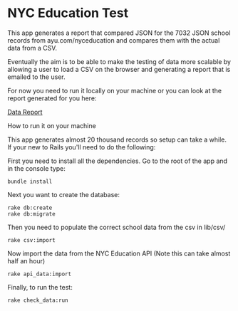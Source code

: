 NYC Education Test
======

This app generates a report that compared JSON for the 7032 JSON school records from ayu.com/nyceducation and compares them with the actual data from a CSV.

Eventually the aim is to be able to make the testing of data more scalable by allowing a user to load a CSV on the browser and generating a report that is emailed to the user. 

For now you need to run it locally on your machine or you can look at the report generated for you here:

[Data Report](report.md)

How to run it on your machine

This app generates almost 20 thousand records so setup can take a while. If your
new to Rails you'll need to do the following:

First you need to install all the dependencies. Go to the root of the app and in the console type:

```console
bundle install
```

Next you want to create the database:

```console
rake db:create
rake db:migrate
```

Then you need to populate the correct school data from the csv in lib/csv/

```console
rake csv:import
```

Now import the data from the NYC Education API (Note this can take almost half an hour)

```console
rake api_data:import
```

Finally, to run the test:

```console
rake check_data:run
```
